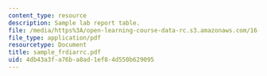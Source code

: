 ```yaml
---
content_type: resource
description: Sample lab report table.
file: /media/https%3A/open-learning-course-data-rc.s3.amazonaws.com/16-01-unified-engineering-i-ii-iii-iv-fall-2005-spring-2006/4db43a3fa76ba8ad1ef84d550b629095_sample_frdiarrc.pdf
file_type: application/pdf
resourcetype: Document
title: sample_frdiarrc.pdf
uid: 4db43a3f-a76b-a8ad-1ef8-4d550b629095
---
```

